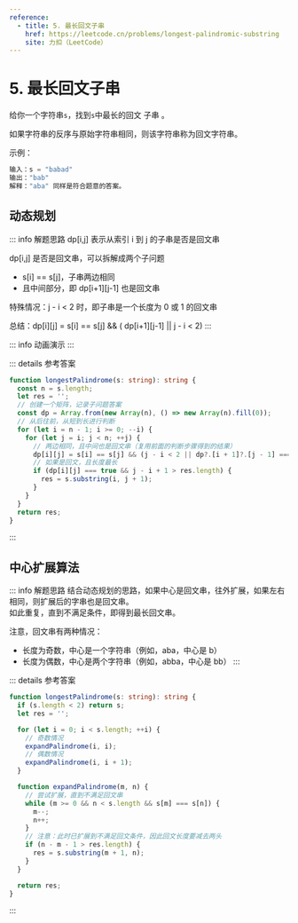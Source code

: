 ```yaml
---
reference:
  - title: 5. 最长回文子串
    href: https://leetcode.cn/problems/longest-palindromic-substring
    site: 力扣（LeetCode）
---
```


# 5. 最长回文子串

给你一个字符串`s`，找到`s`中最长的回文
子串
。

如果字符串的反序与原始字符串相同，则该字符串称为回文字符串。

示例：

```js
输入：s = "babad"
输出："bab"
解释："aba" 同样是符合题意的答案。
```

## 动态规划

::: info 解题思路
dp[i,j] 表示从索引 i 到 j 的子串是否是回文串

dp[i,j] 是否是回文串，可以拆解成两个子问题

- s[i] == s[j]，子串两边相同
- 且中间部分，即 dp[i+1][j-1] 也是回文串

特殊情况：j - i < 2 时，即子串是一个长度为 0 或 1 的回文串

总结：dp[i][j] = s[i] == s[j] && ( dp[i+1][j-1] || j - i < 2)
:::

<script setup>
import Demo from './demos/5.vue';
</script>

::: info 动画演示
<Demo />
:::

::: details 参考答案
```ts
function longestPalindrome(s: string): string {
  const n = s.length;
  let res = '';
  // 创建一个矩阵，记录子问题答案
  const dp = Array.from(new Array(n), () => new Array(n).fill(0));
  // 从后往前，从短到长进行判断
  for (let i = n - 1; i >= 0; --i) {
    for (let j = i; j < n; ++j) {
      // 两边相同，且中间也是回文串（复用前面的判断步骤得到的结果）
      dp[i][j] = s[i] == s[j] && (j - i < 2 || dp?.[i + 1]?.[j - 1] === true);
      // 如果是回文，且长度最长
      if (dp[i][j] === true && j - i + 1 > res.length) {
        res = s.substring(i, j + 1);
      }
    }
  }
  return res;
}
```
:::

## 中心扩展算法

::: info 解题思路
结合动态规划的思路，如果中心是回文串，往外扩展，如果左右相同，则扩展后的字串也是回文串。<br/>
如此重复，直到不满足条件，即得到最长回文串。

注意，回文串有两种情况：

- 长度为奇数，中心是一个字符串（例如，aba，中心是 b）
- 长度为偶数，中心是两个字符串（例如，abba，中心是 bb）
  :::

::: details 参考答案
```ts
function longestPalindrome(s: string): string {
  if (s.length < 2) return s;
  let res = '';

  for (let i = 0; i < s.length; ++i) {
    // 奇数情况
    expandPalindrome(i, i);
    // 偶数情况
    expandPalindrome(i, i + 1);
  }

  function expandPalindrome(m, n) {
    // 尝试扩展，直到不满足回文串
    while (m >= 0 && n < s.length && s[m] === s[n]) {
      m--;
      n++;
    }
    // 注意：此时已扩展到不满足回文条件，因此回文长度要减去两头
    if (n - m - 1 > res.length) {
      res = s.substring(m + 1, n);
    }
  }

  return res;
}
```
:::
